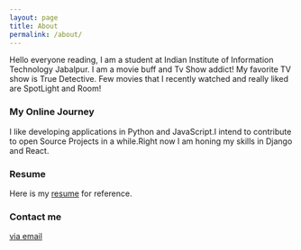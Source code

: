 ```yaml
---
layout: page
title: About
permalink: /about/
---
```


Hello everyone reading, I am a student at Indian Institute of Information Technology Jabalpur.
I am a movie buff and Tv Show addict! My favorite TV show is True Detective.
Few movies that I recently watched and really liked are SpotLight and Room!


### My Online Journey

I like developing applications in Python and JavaScript.I intend to contribute to open Source 
Projects in a while.Right now I am honing my skills in Django and React.

### Resume

Here is my [resume](http://attachments.angel.co/385634-06049cb0fa0e882e618e37bb3b70861d.pdf?1457870076) for reference.


### Contact me

[via email](mailto:raiabhishek04@gmail.com)
